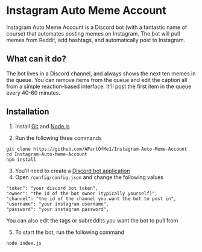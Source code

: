 # Instagram Auto Meme Account
Instagram Auto Meme Account is a Discord bot (with a fantastic name of course) that automates posting memes on Instagram. The bot will pull memes from Reddit, add hashtags, and automatically post to Instagram.

## What can it do?
The bot lives in a Discord channel, and always shows the next ten memes in the queue. You can remove items from the queue and edit the caption all from a simple reaction-based interface. It'll post the first item in the queue every 40-60 minutes.


## Installation
1. Install [Git](https://git-scm.com) and [Node.js](https://nodejs.org/en/)

2. Run the following three commands 
```
git clone https://github.com/APartOfMe1/Instagram-Auto-Meme-Account
cd Instagram-Auto-Meme-Account
npm install
```
3. You'll need to create a [Discord bot application](https://discord.com/developers/applications/)
4. Open `/config/config.json` and change the following values
```
"token": "your discord bot token",
"owner": "the id of the bot owner (typically yourself)",
"channel": "the id of the channel you want the bot to post in",
"username": "your instagram username",
"password": "your instagram password",
```
You can also edit the tags or subreddits you want the bot to pull from

5. To start the bot, run the following command
```
node index.js
```
